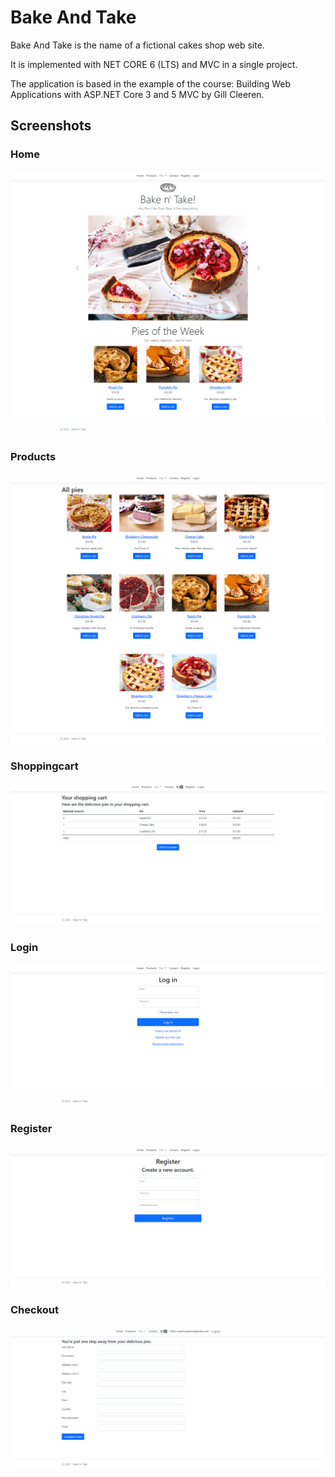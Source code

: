 # Bake And Take

Bake And Take is the name of a fictional cakes shop web site. 

It is implemented with NET CORE 6 (LTS) and MVC in a single project.

The application is based in the example of the course: Building Web Applications with ASP.NET Core 3 and 5 MVC by Gill Cleeren.

## Screenshots

### Home
![home](screencaptures/home.png)

### Products
![products](screencaptures/products.png)

### Shoppingcart
![shoppingcart](screencaptures/shoppingcart.png)

### Login
![login](screencaptures/login.png)

### Register
![register](screencaptures/register.png)

### Checkout
![checkout](screencaptures/checkout.png)